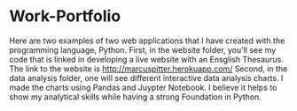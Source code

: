 # Work-Portfolio
Here are two examples of two web applications that I have created with the programming language, Python. First, in the website folder, you'll see my code that is linked in developing a live website with an Ensglish Thesaurus. The link to the website is http://marcuspitter.herokuapp.com/
Second, in the data analysis folder, one will see different interactive data analysis charts. I made the charts using Pandas and Juypter Notebook. I believe it helps to show my analytical skills while having a strong Foundation in Python.
